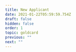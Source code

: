 ```yaml
---
title: New Applicant
date: 2021-01-22T05:59:59.754Z
draft: false
hidden: false
order: 1
topic: goldcard
previous: ""
next: ""
---
```

